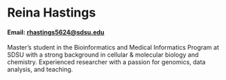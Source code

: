 # Reina Hastings
#### Email: rhastings5624@sdsu.edu

Master’s student in the Bioinformatics and Medical Informatics Program at SDSU with a strong background in cellular & molecular biology and chemistry. Experienced researcher with a passion for genomics, data analysis, and teaching.
